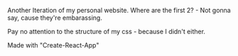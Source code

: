 Another Iteration of my personal website.
Where are the first 2? - Not gonna say, cause they're embarassing.

Pay no attention to the structure of my css - because I didn't either.


Made with "Create-React-App"
